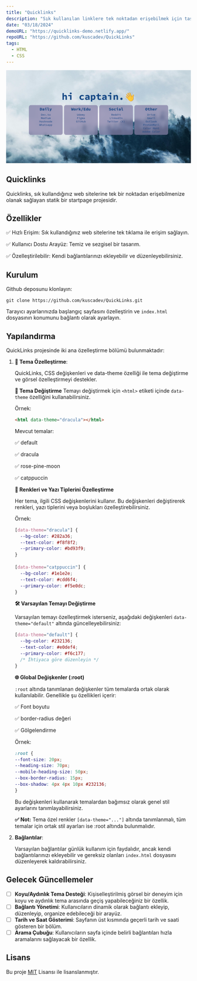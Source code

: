 ```yaml
---
title: "Quicklinks"
description: "Sık kullanılan linklere tek noktadan erişebilmek için tasarlanmış statik startpage."
date: "03/18/2024"
demoURL: "https://quicklinks-demo.netlify.app/"
repoURL: "https://github.com/kuscadev/QuickLinks"
tags:
  - HTML
  - CSS
---
```


![Quicklinks](./screenshot.webp)

## Quicklinks

Quicklinks, sık kullandığınız web sitelerine tek bir noktadan erişebilmenize olanak sağlayan statik bir startpage projesidir.

## Özellikler

✅ Hızlı Erişim: Sık kullandığınız web sitelerine tek tıklama ile erişim sağlayın.

✅ Kullanıcı Dostu Arayüz: Temiz ve sezgisel bir tasarım.

✅ Özelleştirilebilir: Kendi bağlantılarınızı ekleyebilir ve düzenleyebilirsiniz.

## Kurulum

Github deposunu klonlayın:

```
git clone https://github.com/kuscadev/QuickLinks.git
```

Tarayıcı ayarlarınızda başlangıç sayfasını özelleştirin ve `index.html` dosyasının konumunu bağlantı olarak ayarlayın.

## Yapılandırma

QuickLinks projesinde iki ana özelleştirme bölümü bulunmaktadır:

1. **🎨 Tema Özelleştirme**:

   QuickLinks, CSS değişkenleri ve data-theme özelliği ile tema değiştirme ve görsel özelleştirmeyi destekler.

   **🔄 Tema Değiştirme**
   Temayı değiştirmek için `<html>` etiketi içinde `data-theme` özelliğini kullanabilirsiniz.

   Örnek:

   ```html
   <html data-theme="dracula"></html>
   ```

   Mevcut temalar:

   ✅ default
   
   ✅ dracula

   ✅ rose-pine-moon

   ✅ catppuccin

   **🎯 Renkleri ve Yazı Tiplerini Özelleştirme**

   Her tema, ilgili CSS değişkenlerini kullanır. Bu değişkenleri değiştirerek renkleri, yazı tiplerini veya boşlukları özelleştirebilirsiniz.

   Örnek:

   ```css
   [data-theme="dracula"] {
     --bg-color: #282a36;
     --text-color: #f8f8f2;
     --primary-color: #bd93f9;
   }

   [data-theme="catppuccin"] {
     --bg-color: #1e1e2e;
     --text-color: #cdd6f4;
     --primary-color: #f5e0dc;
   }
   ```

   **🛠 Varsayılan Temayı Değiştirme**

   Varsayılan temayı özelleştirmek isterseniz, aşağıdaki değişkenleri `data-theme="default"` altında güncelleyebilirsiniz:

   ```css
   [data-theme="default"] {
     --bg-color: #232136;
     --text-color: #e0def4;
     --primary-color: #f6c177;
     /* İhtiyaca göre düzenleyin */
   }
   ```

    **🌐 Global Değişkenler (:root)**
    
    `:root` altında tanımlanan değişkenler tüm temalarda ortak olarak kullanılabilir. Genellikle şu özellikleri içerir:

    ✅ Font boyutu
    
    ✅ border-radius değeri
    
    ✅ Gölgelendirme

    Örnek:
    ```css
    :root {
    --font-size: 20px;
    --heading-size: 70px;
    --mobile-heading-size: 50px;
    --box-border-radius: 15px;
    --box-shadow: 4px 4px 10px #232136;
    }
    ```

    Bu değişkenleri kullanarak temalardan bağımsız olarak genel stil ayarlarını tanımlayabilirsiniz.
    
    **✅ Not:** Tema özel renkler `[data-theme="..."]` altında tanımlanmalı, tüm temalar için ortak stil ayarları ise :root altında bulunmalıdır.
2. **Bağlantılar**:

   Varsayılan bağlantılar günlük kullanım için faydalıdır, ancak kendi bağlantılarınızı ekleyebilir ve gereksiz olanları `index.html` dosyasını düzenleyerek kaldırabilirsiniz.

## Gelecek Güncellemeler

- [ ] **Koyu/Aydınlık Tema Desteği**: Kişiselleştirilmiş görsel bir deneyim için koyu ve aydınlık tema arasında geçiş yapabileceğiniz bir özellik.
- [ ] **Bağlantı Yönetimi**: Kullanıcıların dinamik olarak bağlantı ekleyip, düzenleyip, organize edebileceği bir arayüz.
- [ ] **Tarih ve Saat Gösterimi**: Sayfanın üst kısmında geçerli tarih ve saati gösteren bir bölüm.
- [ ] **Arama Çubuğu**: Kullanıcıların sayfa içinde belirli bağlantıları hızla aramalarını sağlayacak bir özellik.

## Lisans

Bu proje [MIT](https://opensource.org/license/mit) Lisansı ile lisanslanmıştır.

